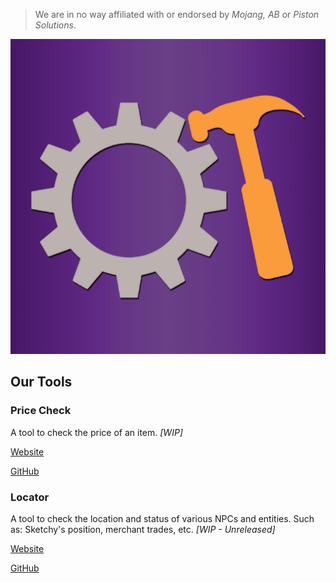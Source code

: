 > We are in no way affiliated with or endorsed by *Mojang, AB* or *Piston Solutions*.

![logo](./logo.png)

## Our Tools

### Price Check

A tool to check the price of an item. *[WIP]*

[Website](https://origintools.github.io/pricecheck)

[GitHub](https://github.com/OriginTools/pricecheck)

### Locator

A tool to check the location and status of various NPCs and entities. Such as: Sketchy's position, merchant trades, etc. *[WIP - Unreleased]*

[Website](https://origintools.github.io/locator)

[GitHub](https://github.com/OriginTools/locator)
